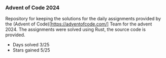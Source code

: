 ### Advent of Code 2024
Repository for keeping the solutions for the daily assignments provided by the (Advent of Code)[https://adventofcode.com/] Team for the advent 2024. The assignments were solved using Rust, the source code is provided.

- Days solved 3/25
- Stars gained 5/25
